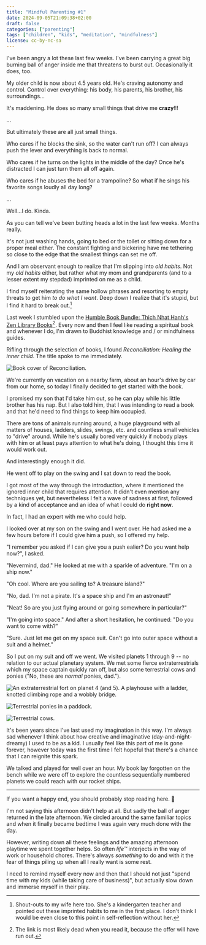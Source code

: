 ```yaml
---
title: "Mindful Parenting #1"
date: 2024-09-05T21:09:38+02:00
draft: false
categories: ["parenting"]
tags: ["children", "kids", "meditation", "mindfulness"]
license: cc-by-nc-sa
---
```


I've been angry a lot these last few weeks. I've been carrying a great big burning ball of anger inside me that threatens to burst out. Occasionally it does, too.

My older child is now about 4.5 years old. He's craving autonomy and control. Control over everything: his body, his parents, his brother, his surroundings...

It's maddening. He does so many small things that drive me **crazy**!!!

...

But ultimately these are all just small things.

Who cares if he blocks the sink, so the water can't run off? I can always push the lever and everything is back to normal.

Who cares if he turns on the lights in the middle of the day? Once he's distracted I can just turn them all off again.

Who cares if he abuses the bed for a trampoline? So what if he sings his favorite songs loudly all day long?

...

Well...I do. Kinda.

As you can tell we've been butting heads a lot in the last few weeks. Months really.

It's not just washing hands, going to bed or the toilet or sitting down for a proper meal either. The constant fighting and bickering have me tethering so close to the edge that the smallest things can set me off.

And I am observant enough to realize that I'm slipping into _old habits_. Not my _old habits_ either, but rather what my mom and grandparents (and to a lesser extent my stepdad) imprinted on me as a child.

I find myself reiterating the same hollow phrases and resorting to empty threats to get him _to do what I want_. Deep down I realize that it's stupid, but I find it hard to break out.[^wife]

Last week I stumbled upon the [Humble Book Bundle: Thich Nhat Hanh's Zen Library Books](https://www.humblebundle.com/books/thich-nhat-hanhs-zen-library-books)[^dead-link]. Every now and then I feel like reading a spiritual book and whenever I do, I'm drawn to Buddhist knowledge and / or mindfulness guides.

Rifling through the selection of books, I found _Reconciliation: Healing the inner child_. The title spoke to me immediately.

![Book cover of Reconciliation.](cover.webp)

We're currently on vacation on a nearby farm, about an hour's drive by car from our home, so today I finally decided to get started with the book.

I promised my son that I'd take him out, so he can play while his little brother has his nap. But I also told him, that I was intending to read a book and that he'd need to find things to keep him occupied.

There are tons of animals running around, a huge playground with all matters of houses, ladders, slides, swings, etc. and countless small vehicles to "drive" around. While he's usually bored very quickly if nobody plays with him or at least pays attention to what he's doing, I thought this time it would work out.

And interestingly enough it did.

He went off to play on the swing and I sat down to read the book.

I got most of the way through the introduction, where it mentioned the ignored inner child that requires attention. It didn't even mention any techniques yet, but nevertheless I felt a wave of sadness at first, followed by a kind of acceptance and an idea of what I could do **right now**.

In fact, I had an expert with me who could help.

I looked over at my son on the swing and I went over. He had asked me a few hours before if I could give him a push, so I offered my help.

"I remember you asked if I can give you a push ealier? Do you want help now?", I asked.

"Nevermind, dad." He looked at me with a sparkle of adventure. "I'm on a ship now."

"Oh cool. Where are you sailing to? A treasure island?"

"No, dad. I'm not a pirate. It's a space ship and I'm an astronaut!"

"Neat! So are you just flying around or going somewhere in particular?"

"I'm going into space." And after a short hesitation, he continued: "Do you want to come with?"

"Sure. Just let me get on my space suit. Can't go into outer space without a suit and a helmet."

So I put on my suit and off we went. We visited planets 1 through 9 -- no relation to our actual planetary system. We met some fierce extraterrestrials which my space captain quickly ran off, but also some terrestrial cows and ponies ("No, these are _normal_ ponies, dad.").

![An extraterrestrial fort on planet 4 (and 5). A playhouse with a ladder, knotted climbing rope and a wobbly bridge.](planet-4.webp)

![Terrestrial ponies in a paddock.](ponies.webp)

![Terrestrial cows.](cows.webp)

It's been years since I've last used my imagination in this way. I'm always sad whenever I think about how creative and imaginative (day-and-night-dreamy) I used to be as a kid. I usually feel like this part of me is gone forever, however today was the first time I felt hopeful that there's a chance that I can reignite this spark.

We talked and played for well over an hour. My book lay forgotten on the bench while we were off to explore the countless sequentially numbered planets we could reach with our rocket ships.

----

If you want a happy end, you should probably stop reading here. 😬

I'm not saying this afternoon didn't help at all. But sadly the ball of anger returned in the late afternoon. We circled around the same familiar topics and when it finally became bedtime I was again very much done with the day.

However, writing down all these feelings and the amazing afternoon playtime we spent together helps. So often _life™_ interjects in the way of work or household chores. There's always _something_ to do and with it the fear of things piling up when all I really want is some rest.

I need to remind myself every now and then that I should not just "spend time with my kids (while taking care of business)", but actually slow down and immerse myself in their play.

[^wife]: Shout-outs to my wife here too. She's a kindergarten teacher and pointed out these imprinted habits to me in the first place. I don't think I would be even close to this point in self-reflection without her.
[^dead-link]: The link is most likely dead when you read it, because the offer will have run out.
